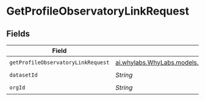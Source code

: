 # GetProfileObservatoryLinkRequest


## Fields

| Field                                                                                                                        | Type                                                                                                                         | Required                                                                                                                     | Description                                                                                                                  |
| ---------------------------------------------------------------------------------------------------------------------------- | ---------------------------------------------------------------------------------------------------------------------------- | ---------------------------------------------------------------------------------------------------------------------------- | ---------------------------------------------------------------------------------------------------------------------------- |
| `getProfileObservatoryLinkRequest`                                                                                           | [ai.whylabs.WhyLabs.models.shared.GetProfileObservatoryLinkRequest](../../models/shared/GetProfileObservatoryLinkRequest.md) | :heavy_check_mark:                                                                                                           | N/A                                                                                                                          |
| `datasetId`                                                                                                                  | *String*                                                                                                                     | :heavy_check_mark:                                                                                                           | N/A                                                                                                                          |
| `orgId`                                                                                                                      | *String*                                                                                                                     | :heavy_check_mark:                                                                                                           | N/A                                                                                                                          |